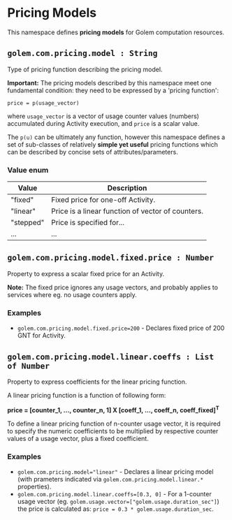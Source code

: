 # Pricing Models
This namespace defines **pricing models** for Golem computation resources. 

## `golem.com.pricing.model : String`
Type of pricing function describing the pricing model.

**Important:** The pricing models described by this namespace meet one fundamental condition: they need to be expressed by a 'pricing function':
```
price = p(usage_vector)
```
where `usage_vector` is a vector of usage counter values (numbers) accumulated during Activity execution, and `price` is a scalar value.

The `p(u)` can be ultimately any function, however this namespace defines a set of sub-classes of relatively **simple yet useful** pricing functions which can be described by concise sets of attributes/parameters. 

### Value enum
|Value| Description |
|---|---|
|"fixed"| Fixed price for one-off Activity. |
|"linear"| Price is a linear function of vector of counters. |
|"stepped"| Price is specified for... |
| ... | ... |


## `golem.com.pricing.model.fixed.price : Number`
Property to express a scalar fixed price for an Activity.

**Note:** The fixed price ignores any usage vectors, and probably applies to services where eg. no usage counters apply.

### **Examples**
* `golem.com.pricing.model.fixed.price=200` - Declares fixed price of 200 GNT for Activity.


## `golem.com.pricing.model.linear.coeffs : List of Number`
Property to express coefficients for the linear pricing function.

A linear pricing function is a function of following form:

**price = [counter_1, ..., counter_n, 1] X [coeff_1, ..., coeff_n, coeff_fixed]<sup>T</sup>**

To define a linear pricing function of n-counter usage vector, it is required to specify the numeric coefficients to be multiplied by respective counter values of a usage vector, plus a fixed coefficient. 

### **Examples**
* `golem.com.pricing.model="linear"` - Declares a linear pricing model (with prameters indicated via `golem.com.pricing.model.linear.*` properties).
* `golem.com.pricing.model.linear.coeffs=[0.3, 0]` - For a 1-counter usage vector (eg. `golem.usage.vector=["golem.usage.duration_sec"]`) the price is calculated as: `price = 0.3 * golem.usage.duration_sec`.


